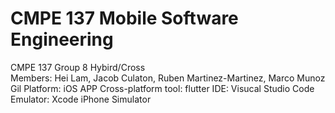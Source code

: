 # CMPE 137 Mobile Software Engineering
CMPE 137 Group 8 Hybird/Cross <br>
Members: Hei Lam, Jacob Culaton, Ruben Martinez-Martinez, Marco Munoz Gil
Platform: iOS APP
Cross-platform tool: flutter
IDE: Visucal Studio Code
Emulator: Xcode iPhone Simulator

